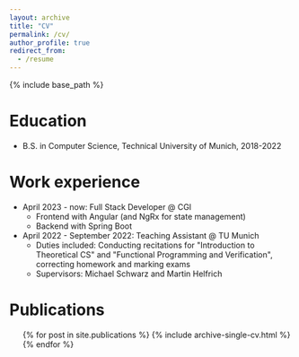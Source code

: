 ```yaml
---
layout: archive
title: "CV"
permalink: /cv/
author_profile: true
redirect_from:
  - /resume
---
```


{% include base_path %}

Education
======
* B.S. in Computer Science, Technical University of Munich, 2018-2022

Work experience
======
* April 2023 - now: Full Stack Developer @ CGI
  * Frontend with Angular (and NgRx for state management)
  * Backend with Spring Boot
* April 2022 - September 2022: Teaching Assistant @ TU Munich
  * Duties included: Conducting recitations for "Introduction to Theoretical CS" and "Functional Programming and Verification", correcting homework and marking exams
  * Supervisors: Michael Schwarz and Martin Helfrich

<!-- Skills -->
<!-- ====== -->
<!-- * Skill 1 -->

Publications
======
  <ul>{% for post in site.publications %}
    {% include archive-single-cv.html %}
  {% endfor %}</ul>
  

